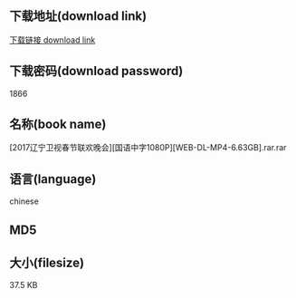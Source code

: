 ## 下载地址(download link)
[下载链接 download link](https://voluble-croquembouche-d321dc.netlify.app/?s=%5B2017%E8%BE%BD%E5%AE%81%E5%8D%AB%E8%A7%86%E6%98%A5%E8%8A%82%E8%81%94%E6%AC%A2%E6%99%9A%E4%BC%9A%5D%5B%E5%9B%BD%E8%AF%AD%E4%B8%AD%E5%AD%971080P%5D%5BWEB-DL-MP4-6.63GB%5D.rar)

## 下载密码(download password)
1866

## 名称(book name)
[2017辽宁卫视春节联欢晚会][国语中字1080P][WEB-DL-MP4-6.63GB].rar.rar

## 语言(language)
chinese

## MD5


## 大小(filesize)
37.5 KB
